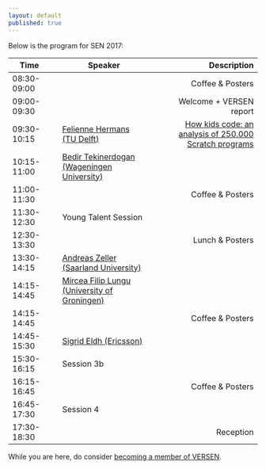 ```yaml
---
layout: default
published: true
---
```


Below is the program for SEN 2017:

| Time | | Speaker | | Description |
|----- |-| ------  |-| ----------: |
| 08:30-09:00 | | | | Coffee & Posters |
| 09:00-09:30 | | | | Welcome + VERSEN report |
| 09:30-10:15 | | [ Felienne Hermans (TU Delft) ](./hermans) | | [How kids code: an analysis of 250.000 Scratch programs](./hermans) |
| 10:15-11:00 | | [ Bedir Tekinerdogan (Wageningen University) ](./tekinerdogan) | | |
| 11:00-11:30 | | | |  Coffee & Posters | 
| 11:30-12:30 | | Young Talent Session |  |  |
| 12:30-13:30 | | | |  Lunch & Posters |
| 13:30-14:15 | | [ Andreas Zeller (Saarland University) ](./zeller) | | | 
| 14:15-14:45 | | [ Mircea Filip Lungu (University of Groningen) ](./lungu) | | |
| 14:15-14:45 | | | |  Coffee & Posters |
| 14:45-15:30 | | [ Sigrid Eldh (Ericsson) ](./eldh) | | |
| 15:30-16:15 | | Session 3b	| | |
| 16:15-16:45 | | | |  Coffee & Posters |
| 16:45-17:30 | | Session 4	| | |
| 17:30-18:30 | | |	|  Reception |


While you are here, do consider [becoming a member of VERSEN](http://www.versen.nl/register).
